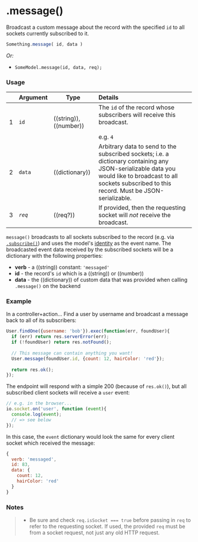 # .message()

Broadcast a custom message about the record with the specified `id` to all sockets currently subscribed to it.

```js
Something.message( id, data )
```


_Or:_
- `SomeModel.message(id, data, req);`


### Usage

|   |     Argument        | Type                | Details    |
|---|:--------------------|---------------------|:-----------|
| 1 | `id`                |  ((string)),((number)) |   The `id` of the record whose subscribers will receive this broadcast. <br/><br/> e.g. `4`
| 2 | `data`              |  ((dictionary))     |   Arbitrary data to send to the subscribed sockets; i.e. a dictionary containing any JSON-serializable data you would like to broadcast to all sockets subscribed to this record.  Must be JSON-serializable.
| 3 | _`req`_               |  ((req?))            |   If provided, then the requesting socket will *not* receive the broadcast.


`message()` broadcasts to all sockets subscribed to the record (e.g. via [`.subscribe()`](http://next.sailsjs.org/documentation/reference/web-sockets/resourceful-pub-sub/subscribe)) and uses the model's [identity](http://sailsjs.org/documentation/concepts/models-and-orm/model-settings#?identity) as the event name.  The broadcasted event data received by the subscribed sockets will be a dictionary with the following properties:

+ **verb**  - a ((string)) constant: `'messaged'`
+ **id** - the record's `id` which is a ((string)) or ((number))
+ **data** - the ((dictionary)) of custom data that was provided when calling `.message()` on the backend



### Example

In a controller+action...  Find a user by username and broadcast a message back to all of its subscribers:

```js
User.findOne({username: 'bob'}).exec(function(err, foundUser){
  if (err) return res.serverError(err);
  if (!foundUser) return res.notFound();
  
  // This message can contain anything you want!
  User.message(foundUser.id, {count: 12, hairColor: 'red'});
  
  return res.ok();
});
```

The endpoint will respond with a simple 200 (because of `res.ok()`), but all subscribed client sockets will receive a `user` event:

```js
// e.g. in the browser...
io.socket.on('user', function (event){
  console.log(event);
  // => see below
});
```

In this case, the `event` dictionary would look the same for every client socket which received the message:

```js
{
  verb: 'messaged',
  id: 83,
  data: {
    count: 12,
    hairColor: 'red'
  }
}
```



### Notes
> + Be sure and check `req.isSocket === true` before passing in `req` to refer to the requesting socket.  If used, the provided `req` must be from a socket request, not just any old HTTP request.



<docmeta name="displayName" value=".message()">
